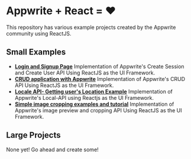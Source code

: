 # Appwrite + React = ❤️

This repository has various example projects created by the Appwrite community using ReactJS.

## Small Examples

- [**Login and Signup Page**](/example-auth/) Implementation of Appwrite's Create Session and Create User API Using ReactJS as the UI Framework.
- [**CRUD application with Appwrite**](/example-crud/) Implementation of Appwrite's CRUD API Using ReactJS as the UI Framework.
- [**Locale API- Getting user's Location Example**](/example/locale/) Implementation of Appwrite's Local-API using Reactjs as the UI Framework.
- [**Simple image cropping examples and tutorial**](/example-cropping/) Implementation of Appwrite's image preview and cropping API Using ReactJS as the UI Framework.

## Large Projects

None yet! Go ahead and create some!

